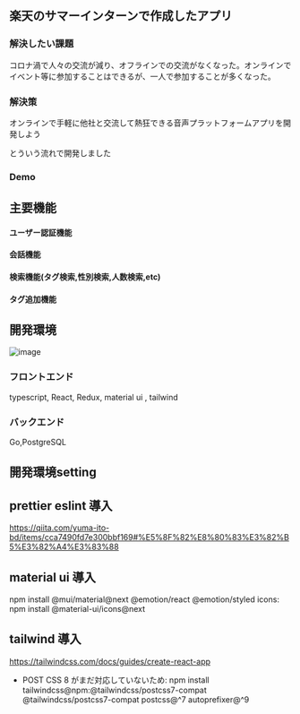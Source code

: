 ## 楽天のサマーインターンで作成したアプリ

### 解決したい課題
コロナ渦で人々の交流が減り、オフラインでの交流がなくなった。オンラインでイベント等に参加することはできるが、一人で参加することが多くなった。
### 解決策
オンラインで手軽に他社と交流して熱狂できる音声プラットフォームアプリを開発しよう

とういう流れで開発しました

### Demo




## 主要機能
#### ユーザー認証機能
#### 会話機能
#### 検索機能(タグ検索,性別検索,人数検索,etc)
#### タグ追加機能

## 開発環境

![image](https://user-images.githubusercontent.com/68259235/137767109-cbaeffa0-3f0d-4986-bfb5-fc5366871abc.png)


### フロントエンド
typescript, React, Redux, material ui , tailwind

### バックエンド
Go,PostgreSQL


## 開発環境setting

## prettier eslint 導入

https://qiita.com/yuma-ito-bd/items/cca7490fd7e300bbf169#%E5%8F%82%E8%80%83%E3%82%B5%E3%82%A4%E3%83%88

## material ui 導入

npm install @mui/material@next @emotion/react @emotion/styled
icons: npm install @material-ui/icons@next

## tailwind 導入

https://tailwindcss.com/docs/guides/create-react-app

-   POST CSS 8 がまだ対応していないため: npm install tailwindcss@npm:@tailwindcss/postcss7-compat @tailwindcss/postcss7-compat postcss@^7 autoprefixer@^9
